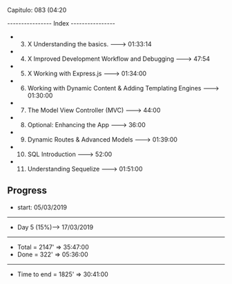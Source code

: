 Capitulo: 083 (04:20

---------------- Index ----------------

- 3.  X Understanding the basics. ---> 01:33:14 
- 4.  X Improved Development Workflow and Debugging ---> 47:54
- 5.  X Working with Express.js ---> 01:34:00
- 6. Working with Dynamic Content & Adding Templating Engines ---> 01:30:00
- 7. The Model View Controller (MVC) ---> 44:00
- 8. Optional: Enhancing the App ---> 36:00
- 9. Dynamic Routes & Advanced Models ---> 01:39:00
- 10. SQL Introduction ---> 52:00
- 11. Understanding Sequelize ---> 01:51:00

Progress 
----------------
- start: 05/03/2019
----------------
- Day 5 (15%)--> 17/03/2019 
-------------
- Total = 2147' => 35:47:00
- Done = 322' => 05:36:00 
-------------
- Time to end = 1825' => 30:41:00 